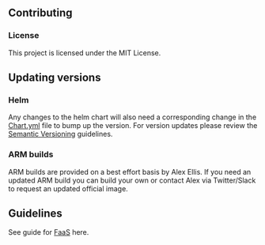 ## Contributing

### License

This project is licensed under the MIT License.

## Updating versions

### Helm

Any changes to the helm chart will also need a corresponding change in the [Chart.yml](https://github.com/openfaas/faas-netes/blob/master/chart/openfaas/Chart.yaml) file to bump up the version.
For version updates please review the [Semantic Versioning](https://semver.org/spec/v0.1.0.html) guidelines.

### ARM builds

ARM builds are provided on a best effort basis by Alex Ellis. If you need an updated ARM build you can build your own or contact Alex via Twitter/Slack to request an updated official image.

## Guidelines

See guide for [FaaS](https://github.com/openfaas/faas/blob/master/CONTRIBUTING.md) here.
